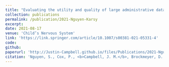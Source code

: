 ```yaml
---
title: "Evaluating the utility and quality of large administrative databases in pediatric spinal neurosurgery research"
collection: publications
permalink: /publication/2021-Nguyen-Karsy
excerpt:
date: 2021-08-17
venue: 'Child’s Nervous System'
link: 'https://link.springer.com/article/10.1007/s00381-021-05331-4'
code:
github:
paperurl: 'http://Justin-Campbell.github.io/files/Publications/2021-Nguyen-Karsy.pdf'
citation: 'Nguyen, S., Cox, P., <b>Campbell, J. M.</b>, Brockmeyer, D. L. & Karsy, M. Evaluating the utility and quality of large administrative databases in pediatric spinal neurosurgery research. <i>Child’s Nerv Syst</i> 1–9 (2021) doi:10.1007/s00381-021-05331-4.'
---
```

